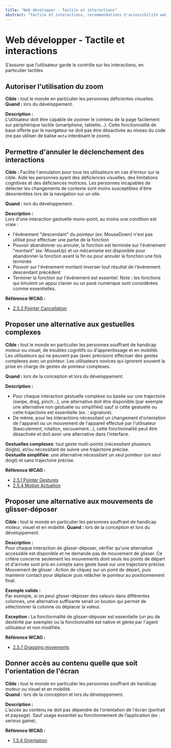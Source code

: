 ```yaml
---
title: "Web développer - Tactile et interactions"
abstract: "Tactile et interactions, recommendations d'accessibilité web lors du développement"
---
```


# Web développer - Tactile et interactions

<p class="lead">S’assurer que l’utilisateur garde le contrôle sur les interactions, en particulier tactiles</p>




## Autoriser l'utilisation du zoom

**Cible&nbsp;:** tout le monde en particulier les personnes déficientes visuelles.  
**Quand&nbsp;:** lors du développement.

**Description&nbsp;:**  
L'utilisateur doit être capable de zoomer le contenu de la page facilement sur périphérique tactile (smartphone, tablette...). Cette fonctionnalité de base offerte par le navigateur ne doit pas être désactivée au niveau du code (ne pas utiliser de balise `meta` interdisant le zoom).




## Permettre d'annuler le déclenchement des interactions

**Cible&nbsp;:** Facilite l'annulation pour tous les utilisateurs en cas d'erreur sur la cible.
Aide les personnes ayant des déficiences visuelles, des limitations cognitives et des déficiences motrices.
Les personnes incapables de détecter les changements de contexte sont moins susceptibles d'être désorientées lors de la navigation sur un site.

**Quand&nbsp;:** lors du développement.

**Description&nbsp;:**  
Lors d'une interaction gestuelle mono-point, au moins une condition est vraie :
- l'événement "descendant" du pointeur (ex: <span lang="en">MouseDown</span>) n'est pas utilisé pour effectuer une partie de la fonction
- Pouvoir abandonner ou annuler, la fonction est terminée sur l'événement "montant" (ex: <span lang="en">MouseUp</span>) et un mécanisme est disponible pour abandonner la fonction avant la fin ou pour annuler la fonction une fois terminée
- Pouvoir sur l'événement montant inverser tout résultat de l'événement descendant précédent
- Terminer la fonction sur l'événement est essentiel. Note : les fonctions qui émulent un appui clavier ou un pavé numérique sont considérées comme essentielles. 

**Référence <abbr>WCAG</abbr>&nbsp;:**  
- <a lang="en" href="https://www.w3.org/TR/WCAG22/#pointer-cancellation">2.5.2 Pointer Cancellation</a>




## Proposer une alternative aux gestuelles complexes
   
**Cible&nbsp;:** tout le monde en particulier les personnes souffrant de handicap moteur ou visuel, de troubles cognitifs ou d'apprentissage et en mobilité. Les utilisateurs qui ne peuvent pas (avec précision) effectuer des gestes complexes avec un pointeur. Les utilisateurs novices qui ignorent souvent la prise en charge de gestes de pointeur complexes. 

**Quand&nbsp;:** lors de la conception et lors du développement.

**Description&nbsp;:**  
- Pour chaque interaction gestuelle complexe ou basée sur une trajectoire (<span lang="en">swipe, drag, pinch</span>...), une alternative doit être disponible (par exemple une alternative non gestuelle ou simplifiée) sauf si cette gestuelle ou cette trajectoire est essentielle (ex. : signature).
- De même, pour les interactions nécessitant un changement d'orientation de l'appareil ou un mouvement de l'appareil effectué par l'utilisateur (basculement, rotation, secouement...),  cette fonctionnalité peut être désactivée et doit avoir une alternative dans l'interface.

**Gestuelles complexes**: tout geste multi-points (nécessitant plusieurs doigts), et/ou nécessitant de suivre une trajectoire précise.  
**Gestuelle simplifiée**: une alternative nécessitant un seul pointeur (un seul doigt) et sans trajectoire précise.

**Référence <abbr>WCAG</abbr>&nbsp;:**  
- <a lang="en" href="https://www.w3.org/TR/WCAG22/#pointer-gestures">2.5.1 Pointer Gestures</a>
- <a lang="en" href="https://www.w3.org/TR/WCAG22/#motion-actuation">2.5.4 Motion Actuation</a>

## Proposer une alternative aux mouvements de glisser-déposer 

**Cible&nbsp;:** tout le monde en particulier les personnes souffrant de handicap moteur, visuel et en mobilité. 
**Quand&nbsp;:** lors de la conception et lors du développement.

**Description&nbsp;:**  
Pour chaque interaction de glisser-déposer, vérifier qu'une alternative accessible est disponible et ne demande pas de mouvement de glisser. 
Ce critère concerne seulement les mouvements dont seuls les points de départ et d'arrivée sont pris en compte sans geste basé sur une trajectoire précise. 
Mouvement de glisser : Action de cliquez sur un point de départ, puis maintenir contact pour déplacer puis relâcher le pointeur au positionnement final. 

**Exemple valide&nbsp;:**  
Par exemple, si on peut glisser-déposer des valeurs dans différentes colonnes, une alternative suffisante serait un bouton qui permet de sélectionner la colonne où déplacer la valeur. 

**Exception&nbsp;:** 
La fonctionnalité de glisser-déposer est essentielle (un jeu de dextérité par exemple) ou la fonctionnalité est native et gérée par l'agent utilisateur et non modifiée. 

**Référence <abbr>WCAG</abbr>&nbsp;:**  
- <a lang="en" href="https://www.w3.org/WAI/WCAG22/Understanding/dragging-movements">2.5.7 Dragging movements</a>

## Donner accès au contenu quelle que soit l'orientation de l'écran
 
**Cible&nbsp;:** tout le monde en particulier les personnes souffrant de handicap moteur ou visuel et en mobilité.  
**Quand&nbsp;:** lors de la conception et lors du développement.

**Description&nbsp;:**  
L'accès au contenu ne doit pas dépendre de l'orientation de l'écran (portrait et paysage). Sauf usage essentiel au fonctionnement de l’application (ex : <span lang="en">serious game</span>).

**Référence <abbr>WCAG</abbr>&nbsp;:**  
- <a lang="en" href="https://www.w3.org/TR/WCAG22/#orientation">1.3.4 Orientation</a>
